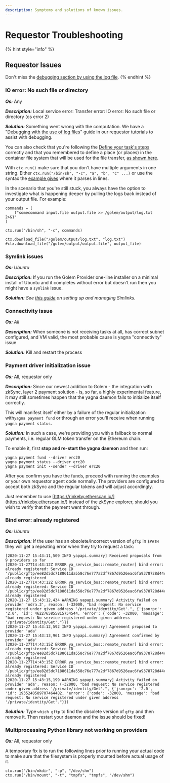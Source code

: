 ```yaml
---
description: Symptoms and solutions of known issues.
---
```


# Requestor Troubleshooting

{% hint style="info" %}
## Requestor Issues

Don't miss the [debugging section by using the log file](../requestor-tutorials/debugging.md#reading-the-log-file).
{% endhint %}

### IO error: No such file or directory

_**Os:**_ Any

_**Description:**_  Local service error: Transfer error: IO error: No such file or directory \(os error 2\)

_**Solution:**_  Something went wrong with the computation. We have a "[Debugging with the use of log files](https://handbook.golem.network/requestor-tutorials/debugging)" guide in our requestor tutorials to assist with debugging.

You can also check that you're following the [Define your task's steps](https://handbook.golem.network/requestor-tutorials/requestor-tutorial#define-your-tasks-steps) correctly and that you remembered to define a place \(or places\) in the container file system that will be used for the file transfer, [as shown here](https://handbook.golem.network/requestor-tutorials/create-your-own-application-on-golem/the-steps-to-do#volume-the-input-output). 

With `ctx.run()`  make sure that you don't have multiple arguments in one string. Either `ctx.run("/bin/sh", "-c", "a", "b", "c" ...)` or use the syntax the [example gives](https://handbook.golem.network/requestor-tutorials/create-your-own-application-on-golem/the-steps-to-do#the-requestor-agent-code) where it parses in lines.

In the scenario that you're still stuck, you always have the option to investigate what is happening deeper by pulling the logs back instead of your output file. For example:

```text
commands = (
    f"somecommand input.file output.file >> /golem/output/log.txt 2>&1"
)

ctx.run("/bin/sh", "-c", commands)

ctx.download_file("/golem/output/log.txt", "log.txt")
#ctx.download_file("/golem/output/output.file", output_file)
```

### Symlink issues

_**Os:** Ubuntu_

_**Description:**_ If you run the Golem Provider one-line installer on a minimal install of Ubuntu and it completes without error but doesn't run then you might have a `symlink` issue.

_**Solution:** See_ [_this guide_](https://websiteforstudents.com/setup-and-manage-symlinks-on-ubuntu-18-04-16-04/) _on setting up and managing Simlinks._

### Connectivity issue

_**Os:** All_

_**Description:**_ When someone is not receiving tasks at all, has correct subnet configured, and VM valid, the most probable cause is yagna "connectivity" issue

_**Solution:**_ Kill and restart the process

### Payment driver initialization issue

_**Os:**_ All, requestor only

_**Description:**_ Since our newest addition to Golem - the integration with zkSync, layer 2 payment solution - is, so far, a highly experimental feature, it may still sometimes happen that the yagna daemon fails to initialize itself correctly.

This will manifest itself either by a failure of the regular initialization with`yagna payment fund` or through an error you'll receive when running `yagna payment status`.

_**Solution:**_ In such a case, we're providing you with a fallback to normal payments, i.e. regular GLM token transfer on the Ethereum chain.

To enable it, first **stop and re-start the yagna daemon** and then run:

```text
yagna payment fund --driver erc20
yagna payment status --driver erc20
yagna payment init --sender --driver erc20
```

After you confirm you have the funds, proceed with running the examples or your own requestor agent code normally. The providers are configured to accept both zkSync and the regular tokens and will adjust accordingly.

Just remember to use [https://rinkeby.etherscan.io/](https://rinkeby.etherscan.io/) instead of the zkSync explorer, should you wish to verify that the payment went through.

### Bind error: already registered

_**Os:** Ubuntu_

_**Description:**_ If the user has an obsolete/incorrect version of `gftp`  in `$PATH` they will get a repeating error when they try to request a task:

```text
[2020-11-27 15:43:11,509 INFO yapapi.summary] Received proposals from 9 providers so far
[2020-11-27T14:43:12Z ERROR ya_service_bus::remote_router] bind error: already registered: Service ID '/public/gftp/ee82d5dc7188611da558c76e777a2df7867d9526eac6fa9378728d44ca4a2a10/GetMetadata' already registered
[2020-11-27T14:43:12Z ERROR ya_service_bus::remote_router] bind error: already registered: Service ID '/public/gftp/ee82d5dc7188611da558c76e777a2df7867d9526eac6fa9378728d44ca4a2a10/GetChunk' already registered
[2020-11-27 15:43:12,434 WARNING yapapi.summary] Activity failed on provider 'odra.3', reason: (-32000, "bad request: No service registered under given address '/private/identity/Get'.", {'jsonrpc': '2.0', 'id': 4622765855815754544, 'error': {'code': -32000, 'message': "bad request: No service registered under given address '/private/identity/Get'."}})
[2020-11-27 15:43:12,592 INFO yapapi.summary] Agreement proposed to provider 'ada'
[2020-11-27 15:43:13,961 INFO yapapi.summary] Agreement confirmed by provider 'ada'
[2020-11-27T14:43:15Z ERROR ya_service_bus::remote_router] bind error: already registered: Service ID '/public/gftp/ee82d5dc7188611da558c76e777a2df7867d9526eac6fa9378728d44ca4a2a10/GetMetadata' already registered
[2020-11-27T14:43:15Z ERROR ya_service_bus::remote_router] bind error: already registered: Service ID '/public/gftp/ee82d5dc7188611da558c76e777a2df7867d9526eac6fa9378728d44ca4a2a10/GetChunk' already registered
[2020-11-27 15:43:15,199 WARNING yapapi.summary] Activity failed on provider 'ada', reason: (-32000, "bad request: No service registered under given address '/private/identity/Get'.", {'jsonrpc': '2.0', 'id': 1935240589707464482, 'error': {'code': -32000, 'message': "bad request: No service registered under given address '/private/identity/Get'."}})
```

 _**Solution:**_ Type `which gftp` to find the obsolete version of `gftp` and then remove it. Then restart your daemon and the issue should be fixed!



### Multiprocessing Python library not working on providers

_**Os:**_ All, requestor only

A temporary fix is to run the following lines prior to running your actual code to make sure that the filesystem is properly mounted before actual usage of it.

`ctx.run("/bin/mkdir", "-p", "/dev/shm")`   
`ctx.run("/bin/mount", "-t", "tmpfs", "tmpfs", "/dev/shm")`

